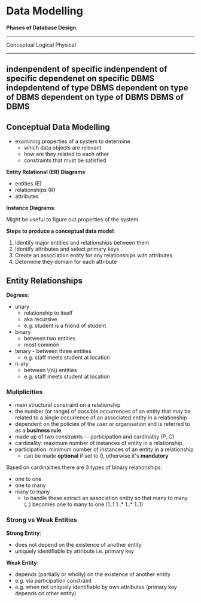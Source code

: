 # Data Modelling

**Phases of Database Design**:

  -------------------------------------------------------------------------------
  Conceptual                  Logical                     Physical
  --------------------------- --------------------------- -----------------------
  indenpendent of specific    indenpendent of specific    dependenet on specific
  DBMS indepdentend of type   DBMS dependent on type of   DBMS dependent on type
  of DBMS                     DBMS                        of DBMS
  -------------------------------------------------------------------------------

## Conceptual Data Modelling

-   examining properties of a system to determine
    -   which data objects are relevant
    -   how are they related to each other
    -   constraints that must be satisfied

**Entity Relational (ER) Diagrams**:

-   entities (E)
-   relationships (R)
-   attributes

**Instance Diagrams**:

Might be useful to figure out properties of the system.

**Steps to produce a conceptual data model**:

1.  Identify major entities and relationships between them
2.  Identify attributes and select primary keys
3.  Create an association entity for any relationships with attributes
4.  Determine they domain for each attribute

## Entity Relationships

**Degrees**:

-   unary
    -   relationship to itself
    -   aka recursive
    -   e.g. student is a friend of student
-   binary
    -   between two entities
    -   most common
-   tenary - between three entities
    -   e.g. staff meets student at location
-   n-ary
    -   between \\(n\\) entities
    -   e.g. staff meets student at location

### Muliplicities

-   main structural constraint on a relationship
-   the number (or range) of possible occurrences of an entity that may be
    related to a single occurrence of an associated entity in a relationship
-   dependent on the policies of the user or organisation and is referred to as
    a **business rule**
-   made up of two constraints -- participation and cardinality (P..C)
-   cardinality: maximum number of instances of entity in a relationship
-   participation: minimum number of instances of an entity in a relationship
    -   can be made **optional** if set to 0, otherwise it's **mandatory**

Based on cardinalities there are 3 types of binary relationships:

-   one to one
-   one to many
-   many to many
    -   to handle these extract an association entity so that many to many
        (*..*) becomes one to many to one (1..1 1..\* 1..\* 1..1)

### Strong vs Weak Entities

**Strong Entity**:

-   does not depend on the existence of another entity
-   uniquely identifiable by attribute i.e. primary key

**Weak Entity**:

-   depends (partially or wholly) on the existence of another entity
-   e.g. via participation constraint
-   e.g. when not uniquely identifiable by own attributes (primary key depends
    on other entity)

